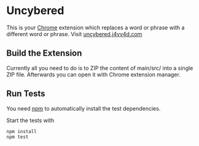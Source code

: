 # Uncybered
This is your [Chrome](https://www.google.com/chrome) extension which replaces a word or phrase with a different word or 
phrase.
Visit [uncybered.j4vv4d.com](http://uncybered.j4vv4d.com) 

## Build the Extension
Currently all you need to do is to ZIP the content of main/src/ into a single ZIP file. Afterwards you can open it with
Chrome extension manager.

## Run Tests
You need [npm](https://www.npmjs.com/get-npm) to automatically install the test dependencies.

Start the tests with
```bash
npm install
npm test
```
